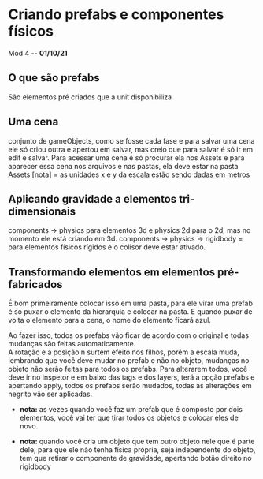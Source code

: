 # Criando prefabs e componentes físicos

Mod 4 -- **01/10/21**

## O que são prefabs

São elementos pré criados que a unit disponibiliza

## Uma cena

conjunto de gameObjects, como se fosse cada fase e para salvar uma cena ele só criou outra e apertou em salvar, mas creio que para salvar é só ir em edit e salvar. Para acessar uma cena é só procurar ela nos Assets e para aparecer essa cena nos arquivos e nas pastas, ela deve estar na pasta Assets [nota] = as unidades x e y da escala estão sendo dadas em metros

## Aplicando gravidade a elementos tri-dimensionais

components -> physics para elementos 3d e physics 2d  para o 2d, mas no momento ele está criando em 3d. components -> physics -> rigidbody = para elementos físicos rígidos e o colisor deve estar ativado.

## Transformando elementos em elementos pré-fabricados

É bom primeiramente colocar isso em uma pasta, para  ele virar uma prefab é só puxar o elemento da hierarquia e colocar na pasta. E quando puxar de volta o elemento para a cena, o nome do elemento ficará azul.

Ao fazer isso, todos os prefabs vão ficar de acordo com o original e todas mudanças são feitas automaticamente.  
A rotação e a posição n surtem efeito nos filhos, porém a escala muda, lembrando que você deve mudar no prefab e não no objeto, mudanças no objeto não serão feitas para todos os prefabs. Para alterarem todos, você deve ir no inspetor e em baixo das tags e dos layers, terá a opção prefabs e apertando apply, todos os prefabs serão mudados, todas as alterações em negrito vão ser aplicadas.

* **nota:** as vezes quando você faz um prefab que é composto por dois elementos, você vai ter que tirar todos os objetos e colocar eles de novo.

* **nota:** quando você cria um objeto que tem outro objeto nele que é parte dele, para que ele não tenha física própria, seja independente do objeto, tem que retirar o componente de gravidade, apertando botão direito no  rigidbody
